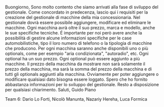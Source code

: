 Buongiorno,
Sono molto contento che siamo arrivati alla fase di sviluppo del gestionale.
Come concordato in predecenza, lascio qui i requisiti per la creazione del gestionale di macchine della mia concessionaria.
Nel gestionale dovrà essere possibile aggiungere, modificare ed eliminare le macchine.
Ogni macchina avrà oltre il suo prezzo, marca e modello, anche le sue specifiche tecniche.
É importante per noi però avere anche la possibilità di gestire alcune informazioni specifiche per le case automobilistiche, tipo il loro numero di telefono o la tipologia di macchine che producono.
Per ogni macchina saranno anche disponibili uno o più optionals, come per esempio "aria condizionata", "autoradio", etc.
Ogni optional ha un suo prezzo. Ogni optional può essere aggiunto a più macchine.
Il prezzo della macchina da mostrare non sarà solamente il prezzo della macchina, ma sarà la somma del prezzo della macchina e di tutti gli optionals aggiunti alla macchina.
Ovviamente per poter aggiungere o modificare qualsiasi dato bisogna essere loggato.
Spero che ho fornito abbastanza informazioni per lo sviluppo del gestionale.
Resto a disposizione per qualsiasi chiarimento.
Saluti,
Guido Piano

Team 6:
Dario Lo Forti, Nicolò Manunta, Nazariy Hereha, Luca Formica